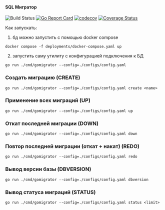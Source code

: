 #### SQL Мигратор
![Build Status](https://github.com/natkazb/sql-migrator/actions/workflows/go.yml/badge.svg)
[![Go Report Card](https://goreportcard.com/badge/github.com/natkazb/sql-migrator)](https://goreportcard.com/report/github.com/natkazb/sql-migrator)
[![codecov](https://codecov.io/gh/natkazb/sql-migrator/branch/main/graph/badge.svg)](https://codecov.io/gh/natkazb/sql-migrator)
[![Coverage Status](https://coveralls.io/repos/github/natkazb/sql-migrator/badge.svg?branch=main)](https://coveralls.io/github/natkazb/sql-migrator?branch=main)

Как запускать: 
1) бд можно запустить с помощью docker compose
```
docker compose -f deployments/docker-compose.yaml up
```
2) запустить саму утилиту с конфигурацией подключения к БД
```
go run ./cmd/gomigrator --config=./configs/config.yaml
```

### Создать миграцию (CREATE)
```
go run ./cmd/gomigrator --config=./configs/config.yaml create <name>
```

### Применение всех миграций (UP)
```
go run ./cmd/gomigrator --config=./configs/config.yaml up
```

### Откат последней миграции (DOWN)
```
go run ./cmd/gomigrator --config=./configs/config.yaml down
```

### Повтор последней миграции (откат + накат) (REDO)
```
go run ./cmd/gomigrator --config=./configs/config.yaml redo
```

### Вывод версии базы (DBVERSION)
```
go run ./cmd/gomigrator --config=./configs/config.yaml dbversion
```

### Вывод статуса миграций (STATUS)
```
go run ./cmd/gomigrator --config=./configs/config.yaml status <limit>
```
